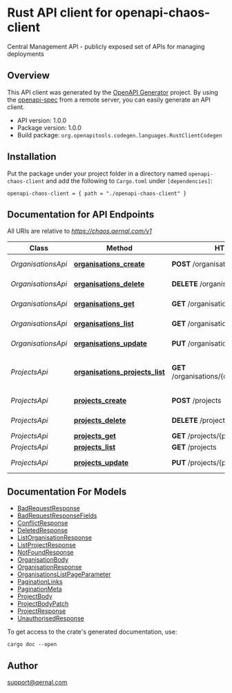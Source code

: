 # Rust API client for openapi-chaos-client

Central Management API - publicly exposed set of APIs for managing deployments


## Overview

This API client was generated by the [OpenAPI Generator](https://openapi-generator.tech) project.  By using the [openapi-spec](https://openapis.org) from a remote server, you can easily generate an API client.

- API version: 1.0.0
- Package version: 1.0.0
- Build package: `org.openapitools.codegen.languages.RustClientCodegen`

## Installation

Put the package under your project folder in a directory named `openapi-chaos-client` and add the following to `Cargo.toml` under `[dependencies]`:

```
openapi-chaos-client = { path = "./openapi-chaos-client" }
```

## Documentation for API Endpoints

All URIs are relative to *https://chaos.qernal.com/v1*

Class | Method | HTTP request | Description
------------ | ------------- | ------------- | -------------
*OrganisationsApi* | [**organisations_create**](docs/OrganisationsApi.md#organisations_create) | **POST** /organisations | Create organisations
*OrganisationsApi* | [**organisations_delete**](docs/OrganisationsApi.md#organisations_delete) | **DELETE** /organisations/{organisation_id} | Delete an organisation
*OrganisationsApi* | [**organisations_get**](docs/OrganisationsApi.md#organisations_get) | **GET** /organisations/{organisation_id} | Get an organisation
*OrganisationsApi* | [**organisations_list**](docs/OrganisationsApi.md#organisations_list) | **GET** /organisations | List organisations
*OrganisationsApi* | [**organisations_update**](docs/OrganisationsApi.md#organisations_update) | **PUT** /organisations/{organisation_id} | Update an organisation
*ProjectsApi* | [**organisations_projects_list**](docs/ProjectsApi.md#organisations_projects_list) | **GET** /organisations/{organisation_id}/projects | Get all projects within an organisation
*ProjectsApi* | [**projects_create**](docs/ProjectsApi.md#projects_create) | **POST** /projects | Create project
*ProjectsApi* | [**projects_delete**](docs/ProjectsApi.md#projects_delete) | **DELETE** /projects/{project_id} | Delete project
*ProjectsApi* | [**projects_get**](docs/ProjectsApi.md#projects_get) | **GET** /projects/{project_id} | Get project
*ProjectsApi* | [**projects_list**](docs/ProjectsApi.md#projects_list) | **GET** /projects | List projects
*ProjectsApi* | [**projects_update**](docs/ProjectsApi.md#projects_update) | **PUT** /projects/{project_id} | Update project


## Documentation For Models

 - [BadRequestResponse](docs/BadRequestResponse.md)
 - [BadRequestResponseFields](docs/BadRequestResponseFields.md)
 - [ConflictResponse](docs/ConflictResponse.md)
 - [DeletedResponse](docs/DeletedResponse.md)
 - [ListOrganisationResponse](docs/ListOrganisationResponse.md)
 - [ListProjectResponse](docs/ListProjectResponse.md)
 - [NotFoundResponse](docs/NotFoundResponse.md)
 - [OrganisationBody](docs/OrganisationBody.md)
 - [OrganisationResponse](docs/OrganisationResponse.md)
 - [OrganisationsListPageParameter](docs/OrganisationsListPageParameter.md)
 - [PaginationLinks](docs/PaginationLinks.md)
 - [PaginationMeta](docs/PaginationMeta.md)
 - [ProjectBody](docs/ProjectBody.md)
 - [ProjectBodyPatch](docs/ProjectBodyPatch.md)
 - [ProjectResponse](docs/ProjectResponse.md)
 - [UnauthorisedResponse](docs/UnauthorisedResponse.md)


To get access to the crate's generated documentation, use:

```
cargo doc --open
```

## Author

support@qernal.com

